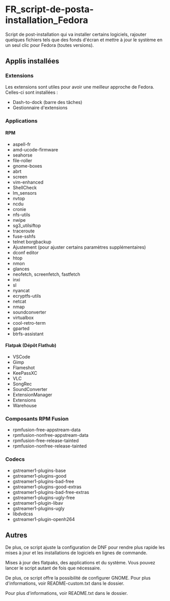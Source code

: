 # FR_script-de-posta-installation_Fedora

Script de post-installation qui va installer certains logiciels, rajouter quelques fichiers tels que des fonds d'écran et mettre à jour le système en un seul clic pour Fedora (toutes versions).

## Applis installées

### Extensions

Les extensions sont utiles pour avoir une meilleur approche de Fedora.
Celles-ci sont installées : 

- Dash-to-dock (barre des tâches)
- Gestionnaire d'extensions

### Applications

#### RPM

- aspell-fr 
- amd-ucode-firmware 
- seahorse  
- file-roller  
- gnome-boxes 
- abrt 
- screen 
- vim-enhanced 
- ShellCheck 
- lm_sensors 
- nvtop 
- ncdu 
- cronie 
- nfs-utils 
- nwipe 
- sg3_utilsiftop 
- traceroute 
- fuse-sshfs 
- telnet borgbackup
- Ajustement (pour ajuster certains paramètres supplémentaires)
- dconf editor
- htop 
- nmon 
- glances 
- neofetch, screenfetch, fastfetch 
- inxi
- sl 
- nyancat 
- ecryptfs-utils 
- netcat 
- nmap 
- soundconverter 
- virtualbox 
- cool-retro-term 
- gparted 
- btrfs-assistant

#### Flatpak (Dépôt Flathub)

- VSCode 
- Gimp
- Flameshot
- KeePassXC
- VLC 
- SongRec 
- SoundConverter 
- ExtensionManager 
- Extensions 
- Warehouse

### Composants RPM Fusion

- rpmfusion-free-appstream-data 
- rpmfusion-nonfree-appstream-data 
- rpmfusion-free-release-tainted 
- rpmfusion-nonfree-release-tainted

### Codecs

- gstreamer1-plugins-base 
- gstreamer1-plugins-good 
- gstreamer1-plugins-bad-free 
- gstreamer1-plugins-good-extras 
- gstreamer1-plugins-bad-free-extras 
- gstreamer1-plugins-ugly-free 
- gstreamer1-plugin-libav 
- gstreamer1-plugins-ugly 
- libdvdcss 
- gstreamer1-plugin-openh264

## Autres

De plus, ce script ajuste la configuration de DNF pour rendre plus rapide les mises à jour et les installations de logiciels en lignes de commande.

Mises à jour des flatpaks, des applications et du système. Vous pouvez lancer le script autant de fois que nécessaire.

De plus, ce script offre la possibilité de configurer GNOME. Pour plus d'informations, voir README-custom.txt dans le dossier.

Pour plus d'informations, voir README.txt dans le dossier.